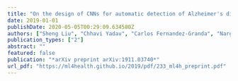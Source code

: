 ```yaml
---
title: "On the design of CNNs for automatic detection of Alzheimer's disease - ML4H NeurIPS 2019 Workshop"
date: 2019-01-01
publishDate: 2020-05-05T00:29:09.634580Z
authors: ["Sheng Liu", "Chhavi Yadav", "Carlos Fernandez-Granda", "Narges Razavian"]
publication_types: ["2"]
abstract: ""
featured: false
publication: "*arXiv preprint arXiv:1911.03740*"
url_pdf: "https://ml4health.github.io/2019/pdf/233_ml4h_preprint.pdf"
---
```


